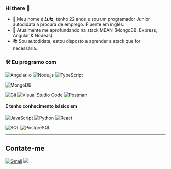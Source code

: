 ### Hi there 👋

- 🔭 Meu nome é ***Luiz***, tenho 22 anos e sou um programador Junior autodidata a procura de emprego. Fluente em inglês. 
- 🌱 Atualmente me aprofundando na stack MEAN (MongoDB, Express, Angular & NodeJs).
- 📚 Sou autodidata, estou disposto a aprender a stack que for necessária.

### 🛠 Eu programo com

![Angular.io](https://img.shields.io/badge/-Angular.io-05122A?&logo=angular&logoColor=dd0031)
![Node.js](https://img.shields.io/badge/-Node.js-05122A?&logo=node.js)
![TypeScript](https://img.shields.io/badge/-TypeScript-05122A?&logo=TypeScript)

![MongoDB](https://img.shields.io/badge/-MongoDB-05122A?style=flat&logo=MongoDB)

![Git](https://img.shields.io/badge/-Git-05122A?style=flat&logo=git)
![Visual Studio Code](https://img.shields.io/badge/-VS%20Code-05122A?style=flat&logo=visual-studio-code&logoColor=007ACC)
![Postman](https://img.shields.io/badge/-Postman-05122A?style=flat&logo=postman&logoColor=e95723)

#### E tenho conhecimento básico em

![JavaScript](https://img.shields.io/badge/-JavaScript-05122A?&logo=JavaScript)
![Python](https://img.shields.io/badge/-Python-05122A?&logo=Python)
![React](https://img.shields.io/badge/-React-05122A?&logo=React)

![SQL](https://img.shields.io/badge/-SQL-05122A?&logo=MySQL)
![PostgreSQL](https://img.shields.io/badge/-PostgreSQL-05122A?style=flat&logo=PostgreSQL)

---

## Contate-me

<p id="socialIcons" align="left">
    <a href="mailto:luizcomparin18@gmail.com">
        <img alt="Gmail" src="https://img.shields.io/badge/luizcomparin18-D14836?style=flat&logo=gmail&logoColor=white" /></a>
    <a href="https://www.linkedin.com/in/luiz-carlos-comparin-887150150/" alt="LinkedIn">
        <img src="https://img.shields.io/badge/-LuizComparin-blue?style=flat-square&logo=linkedin" /></a>
</p>
